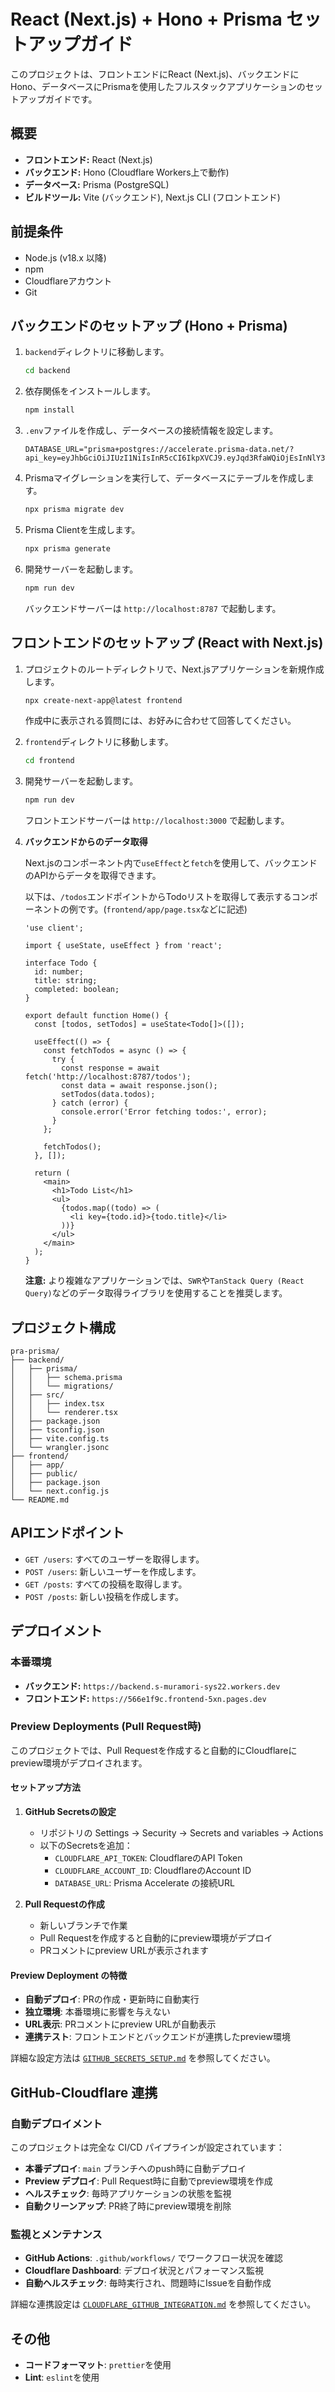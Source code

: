 # React (Next.js) + Hono + Prisma セットアップガイド

このプロジェクトは、フロントエンドにReact (Next.js)、バックエンドにHono、データベースにPrismaを使用したフルスタックアプリケーションのセットアップガイドです。

## 概要

*   **フロントエンド:** React (Next.js)
*   **バックエンド:** Hono (Cloudflare Workers上で動作)
*   **データベース:** Prisma (PostgreSQL)
*   **ビルドツール:** Vite (バックエンド), Next.js CLI (フロントエンド)

## 前提条件

*   Node.js (v18.x 以降)
*   npm
*   Cloudflareアカウント
*   Git

## バックエンドのセットアップ (Hono + Prisma)

1.  `backend`ディレクトリに移動します。
    ```bash
    cd backend
    ```

2.  依存関係をインストールします。
    ```bash
    npm install
    ```

3.  `.env`ファイルを作成し、データベースの接続情報を設定します。
    ```
    DATABASE_URL="prisma+postgres://accelerate.prisma-data.net/?api_key=eyJhbGciOiJIUzI1NiIsInR5cCI6IkpXVCJ9.eyJqd3RfaWQiOjEsInNlY3VyZV9rZXkiOiJza194Tmg3bWdQS25GbUdtQXVkZlFkZGEiLCJhcGlfa2V5IjoiMDFLNlQxMUZWMUNTNlhFS1k1WFFFVDZCVjMiLCJ0ZW5hbnRfaWQiOiIzN2U0MDdkNzYwZDdmN2NiN2ZlNzhkMmRmYWM1NjVkYTczMWQ3ZjdlM2NmZjhlOThjOThhNWZkYmNjNWIwYmNmIiwiaW50ZXJuYWxfc2VjcmV0IjoiZWYwYWIwZTEtMzVjYS00OGQ3LWI4MDMtZDE4ZmQ4NjVmNjUwIn0.JFmtIPLBnqx8LlblPLZEPB6L74n2bZousf4kgVntFaY"
    ```

4.  Prismaマイグレーションを実行して、データベースにテーブルを作成します。
    ```bash
    npx prisma migrate dev
    ```

5.  Prisma Clientを生成します。
    ```bash
    npx prisma generate
    ```

6.  開発サーバーを起動します。
    ```bash
    npm run dev
    ```
    バックエンドサーバーは `http://localhost:8787` で起動します。

## フロントエンドのセットアップ (React with Next.js)

1.  プロジェクトのルートディレクトリで、Next.jsアプリケーションを新規作成します。
    ```bash
    npx create-next-app@latest frontend
    ```
    作成中に表示される質問には、お好みに合わせて回答してください。

2.  `frontend`ディレクトリに移動します。
    ```bash
    cd frontend
    ```

3.  開発サーバーを起動します。
    ```bash
    npm run dev
    ```
    フロントエンドサーバーは `http://localhost:3000` で起動します。

4.  **バックエンドからのデータ取得**

    Next.jsのコンポーネント内で`useEffect`と`fetch`を使用して、バックエンドのAPIからデータを取得できます。

    以下は、`/todos`エンドポイントからTodoリストを取得して表示するコンポーネントの例です。(`frontend/app/page.tsx`などに記述)

    ```tsx
    'use client';

    import { useState, useEffect } from 'react';

    interface Todo {
      id: number;
      title: string;
      completed: boolean;
    }

    export default function Home() {
      const [todos, setTodos] = useState<Todo[]>([]);

      useEffect(() => {
        const fetchTodos = async () => {
          try {
            const response = await fetch('http://localhost:8787/todos');
            const data = await response.json();
            setTodos(data.todos);
          } catch (error) {
            console.error('Error fetching todos:', error);
          }
        };

        fetchTodos();
      }, []);

      return (
        <main>
          <h1>Todo List</h1>
          <ul>
            {todos.map((todo) => (
              <li key={todo.id}>{todo.title}</li>
            ))}
          </ul>
        </main>
      );
    }
    ```

    **注意:** より複雑なアプリケーションでは、`SWR`や`TanStack Query (React Query)`などのデータ取得ライブラリを使用することを推奨します。

## プロジェクト構成

```
pra-prisma/
├── backend/
│   ├── prisma/
│   │   ├── schema.prisma
│   │   └── migrations/
│   ├── src/
│   │   ├── index.tsx
│   │   └── renderer.tsx
│   ├── package.json
│   ├── tsconfig.json
│   ├── vite.config.ts
│   └── wrangler.jsonc
├── frontend/
│   ├── app/
│   ├── public/
│   ├── package.json
│   └── next.config.js
└── README.md
```

## APIエンドポイント

*   `GET /users`: すべてのユーザーを取得します。
*   `POST /users`: 新しいユーザーを作成します。
*   `GET /posts`: すべての投稿を取得します。
*   `POST /posts`: 新しい投稿を作成します。

## デプロイメント

### 本番環境

- **バックエンド:** `https://backend.s-muramori-sys22.workers.dev`
- **フロントエンド:** `https://566e1f9c.frontend-5xn.pages.dev`

### Preview Deployments (Pull Request時)

このプロジェクトでは、Pull Requestを作成すると自動的にCloudflareにpreview環境がデプロイされます。

#### セットアップ方法

1. **GitHub Secretsの設定**
   - リポジトリの Settings → Security → Secrets and variables → Actions
   - 以下のSecretsを追加：
     - `CLOUDFLARE_API_TOKEN`: CloudflareのAPI Token
     - `CLOUDFLARE_ACCOUNT_ID`: CloudflareのAccount ID
     - `DATABASE_URL`: Prisma Accelerate の接続URL

2. **Pull Requestの作成**
   - 新しいブランチで作業
   - Pull Requestを作成すると自動的にpreview環境がデプロイ
   - PRコメントにpreview URLが表示されます

#### Preview Deployment の特徴

- **自動デプロイ**: PRの作成・更新時に自動実行
- **独立環境**: 本番環境に影響を与えない
- **URL表示**: PRコメントにpreview URLが自動表示
- **連携テスト**: フロントエンドとバックエンドが連携したpreview環境

詳細な設定方法は [`GITHUB_SECRETS_SETUP.md`](./GITHUB_SECRETS_SETUP.md) を参照してください。

## GitHub-Cloudflare 連携

### 自動デプロイメント

このプロジェクトは完全な CI/CD パイプラインが設定されています：

- **本番デプロイ**: `main` ブランチへのpush時に自動デプロイ
- **Preview デプロイ**: Pull Request時に自動でpreview環境を作成
- **ヘルスチェック**: 毎時アプリケーションの状態を監視
- **自動クリーンアップ**: PR終了時にpreview環境を削除

### 監視とメンテナンス

- **GitHub Actions**: `.github/workflows/` でワークフロー状況を確認
- **Cloudflare Dashboard**: デプロイ状況とパフォーマンス監視
- **自動ヘルスチェック**: 毎時実行され、問題時にIssueを自動作成

詳細な連携設定は [`CLOUDFLARE_GITHUB_INTEGRATION.md`](./CLOUDFLARE_GITHUB_INTEGRATION.md) を参照してください。

## その他
- **コードフォーマット**: `prettier`を使用
- **Lint**: `eslint`を使用 
